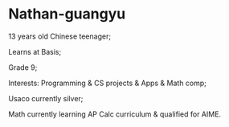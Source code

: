 # Nathan-guangyu
13 years old Chinese teenager;

Learns at Basis;

Grade 9;

Interests: Programming & CS projects & Apps & Math comp;

Usaco currently silver;

Math currently learning AP Calc curriculum & qualified for AIME.
